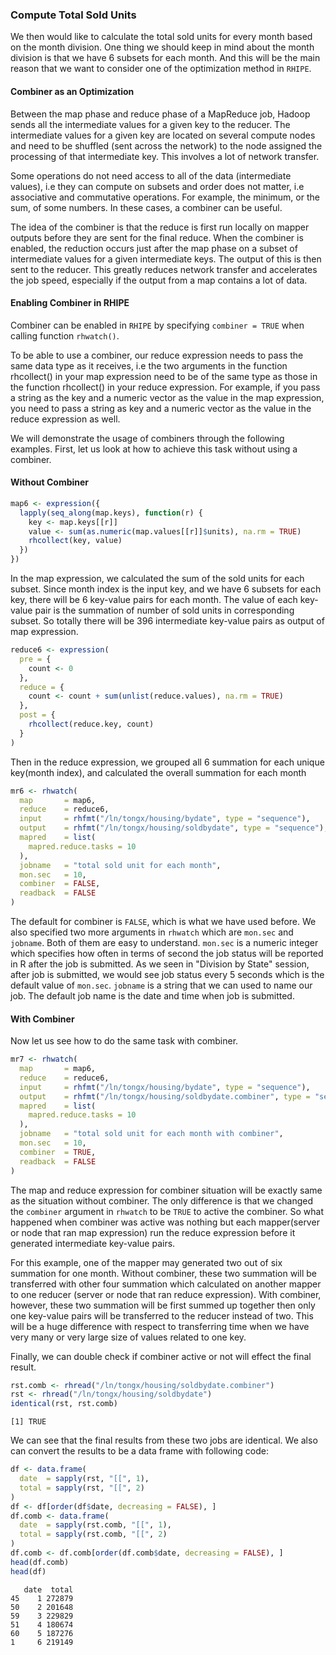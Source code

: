 ### Compute Total Sold Units ###

We then would like to calculate the total sold units for every month based on the month division.
One thing we should keep in mind about the month division is that we have 6 subsets for each month.
And this will be the main reason that we want to consider one of the optimization method in `RHIPE`.

#### Combiner as an Optimization ####

Between the map phase and reduce phase of a MapReduce job, Hadoop sends all the intermediate values
for a given key to the reducer. The intermediate values for a given key are located on several compute 
nodes and need to be shuffled (sent across the network) to the node assigned the processing of that
intermediate key. This involves a lot of network transfer.

Some operations do not need access to all of the data (intermediate values), i.e they can compute on 
subsets and order does not matter, i.e associative and commutative operations. For example, the minimum, 
or the sum, of some numbers. In these cases, a combiner can be useful.

The idea of the combiner is that the reduce is first run locally on mapper outputs before they are sent 
for the final reduce. When the combiner is enabled, the reduction occurs just after the map phase on a 
subset of intermediate values for a given intermediate keys. The output of this is then sent to the 
reducer. This greatly reduces network transfer and accelerates the job speed, especially if the output 
from a map contains a lot of data.

#### Enabling Combiner in RHIPE ####

Combiner can be enabled in `RHIPE` by specifying `combiner = TRUE` when calling function `rhwatch()`.

To be able to use a combiner, our reduce expression needs to pass the same data type as it receives,
i.e the two arguments in the function rhcollect() in your map expression need to be of the same type as 
those in the function rhcollect() in your reduce expression. For example, if you pass a string as the key
and a numeric vector as the value in the map expression, you need to pass a string as key and a numeric 
vector as the value in the reduce expression as well.

We will demonstrate the usage of combiners through the following examples. First, let us look at how to 
achieve this task without using a combiner.

#### Without Combiner ####


```r
map6 <- expression({
  lapply(seq_along(map.keys), function(r) {
    key <- map.keys[[r]]
    value <- sum(as.numeric(map.values[[r]]$units), na.rm = TRUE)
    rhcollect(key, value)
  })
})
```

In the map expression, we calculated the sum of the sold units for each subset. Since month index is the
input key, and we have 6 subsets for each key, there will be 6 key-value pairs for each month. The value
of each key-value pair is the summation of number of sold units in corresponding subset. So totally there
will be 396 intermediate key-value pairs as output of map expression.


```r
reduce6 <- expression(
  pre = {
    count <- 0
  },
  reduce = {
    count <- count + sum(unlist(reduce.values), na.rm = TRUE)
  },
  post = {
    rhcollect(reduce.key, count)
  }
)
```

Then in the reduce expression, we grouped all 6 summation for each unique key(month index), and calculated
the overall summation for each month


```r
mr6 <- rhwatch(
  map       = map6,
  reduce    = reduce6,
  input     = rhfmt("/ln/tongx/housing/bydate", type = "sequence"),
  output    = rhfmt("/ln/tongx/housing/soldbydate", type = "sequence"),
  mapred    = list(
    mapred.reduce.tasks = 10
  ),
  jobname   = "total sold unit for each month",
  mon.sec   = 10,
  combiner  = FALSE,
  readback  = FALSE
)
```

The default for combiner is `FALSE`, which is what we have used before. We also specified two more
arguments in `rhwatch` which are `mon.sec` and `jobname`. Both of them are easy to understand. `mon.sec`
is a numeric integer which specifies how often in terms of second the job status will be reported in R after
the job is submitted. As we seen in "Division by State" session, after job is submitted, we would see job
status every 5 seconds which is the default value of `mon.sec`. `jobname` is a string that we can used to 
name our job. The default job name is the date and time when job is submitted.

#### With Combiner ####

Now let us see how to do the same task with combiner.


```r
mr7 <- rhwatch(
  map       = map6,
  reduce    = reduce6,
  input     = rhfmt("/ln/tongx/housing/bydate", type = "sequence"),
  output    = rhfmt("/ln/tongx/housing/soldbydate.combiner", type = "sequence"),
  mapred    = list(
    mapred.reduce.tasks = 10
  ),
  jobname   = "total sold unit for each month with combiner",
  mon.sec   = 10,
  combiner  = TRUE,
  readback  = FALSE
)
```

The map and reduce expression for combiner situation will be exactly same as the situation without combiner.
The only difference is that we changed the `combiner` argument in `rhwatch` to be `TRUE` to active the 
combiner. So what happened when combiner was active was nothing but each mapper(server or node that ran map
expression) run the reduce expression before it generated intermediate key-value pairs.

For this example,
one of the mapper may generated two out of six summation for one month. Without combiner, these two 
summation will be transferred with other four summation which calculated on another mapper to one reducer
(server or node that ran reduce expression). With combiner, however, these two summation will be first 
summed up together then only one key-value pairs will be transferred to the reducer instead of two. This
will be a huge difference with respect to transferring time when we have very many or very large size of 
values related to one key.

Finally, we can double check if combiner active or not will effect the final result.


```r
rst.comb <- rhread("/ln/tongx/housing/soldbydate.combiner")
rst <- rhread("/ln/tongx/housing/soldbydate")
identical(rst, rst.comb)
```
```
[1] TRUE
```

We can see that the final results from these two jobs are identical. We also can convert the results
to be a data frame with following code:


```r
df <- data.frame(  
  date  = sapply(rst, "[[", 1),
  total = sapply(rst, "[[", 2)
)
df <- df[order(df$date, decreasing = FALSE), ]  
df.comb <- data.frame(  
  date  = sapply(rst.comb, "[[", 1),
  total = sapply(rst.comb, "[[", 2)
)
df.comb <- df.comb[order(df.comb$date, decreasing = FALSE), ]
head(df.comb)
head(df)
```
```
   date  total
45    1 272879
50    2 201648
59    3 229829
51    4 180674
60    5 187276
1     6 219149
```
